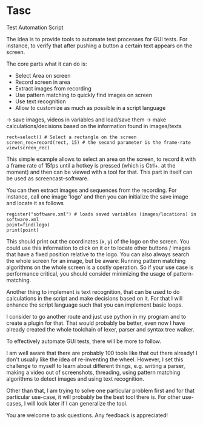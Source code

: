 # Tasc
Test Automation Script

The idea is to provide tools to automate test processes for GUI tests. For instance, to verify that after pushing a button a certain text appears on the screen.

The core parts what it can do is:
- Select Area on screen
- Record screen in area
- Extract images from recording
- Use pattern matching to quickly find images on screen
- Use text recognition
- Allow to customize as much as possible in a script language

-> save images, videos in variables and load/save them
-> make calculations/decisions based on the information found in images/texts

```
rect=select() # Select a rectangle on the screen
screen_rec=record(rect, 15) # the second parameter is the frame-rate
view(screen_rec)
```

This simple example allows to select an area on the screen, to record it with a frame rate of 15fps until a hotkey is pressed (which is Ctrl+. at the moment) and then can be viewed with a tool for that. This part in itself can be used as screencast-software.

You can then extract images and sequences from the recording. For instance, call one image 'logo' and then you can initialize the save image and locate it as follows

```
register("software.xml") # loads saved variables (images/locations) in software.xml
point=find(logo)
print(point)
```

This should print out the coordinates (x, y) of the logo on the screen. You could use this information to click on it or to locate other buttons / images that have a fixed position relative to the logo. You can also always search the whole screen for an image, but be aware: Running pattern matching algorithms on the whole screen is a costly operation. So if your use case is performance critical, you should consider minimizing the usage of pattern-matching.

Another thing to implement is text recognition, that can be used to do calculations in the script and make decisions based on it. For that I will enhance the script language such that you can implement basic loops.

I consider to go another route and just use python in my program and to create a plugin for that. That would probably be better, even now I have already created the whole toolchain of lexer, parser and syntax tree walker.

To effectively automate GUI tests, there will be more to follow.

I am well aware that there are probably 100 tools like that out there already! I don't usually like the idea of re-inventing the wheel. However, I set this challenge to myself to learn about different things, e.g. writing a parser, making a video out of screenshots, threading, using pattern matching algorithms to detect images and using text recognition.

Other than that, I am trying to solve one particular problem first and for that particular use-case, it will probably be the best tool there is. For other use-cases, I will look later if I can generalize the tool.

You are welcome to ask questions. Any feedback is appreciated!
